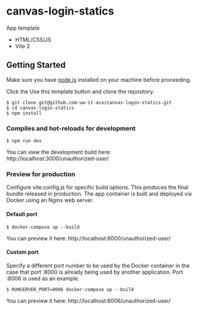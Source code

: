 # canvas-login-statics

App template

* HTML/CSS/JS
* Vite 2

## Getting Started

Make sure you have [node.js](https://nodejs.org/en/) installed on your machine before proceeding.

Click the Use this template button and clone the repository.

```
$ git clone git@github.com:uw-it-aca/canvas-login-statics.git
$ cd canvas-login-statics
$ npm install

```
### Compiles and hot-reloads for development
```
$ npm run dev
```

You can view the development build here: http://localhost:3000/unauthorized-user/

### Preview for production
Configure vite.config.js for specific build options. This produces the final bundle released in production. The app container is built and deployed via Docker using an Nginx web server.

#### Default port
```
$ docker-compose up --build
```
You can preview it here: http://localhost:8000/unauthorized-user/

#### Custom port

Specify a different port number to be used by the Docker container in the case that port :8000 is already being used by another application. Port :8006 is used as an example.

```
$ RUNSERVER_PORT=8006 docker-compose up --build
```
You can preview it here: http://localhost:8006/unauthorized-user/
